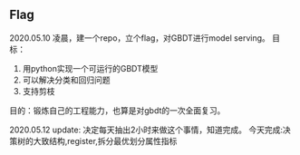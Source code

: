 ## Flag
2020.05.10 凌晨，建一个repo，立个flag，对GBDT进行model serving。
目标：
1. 用python实现一个可运行的GBDT模型
2. 可以解决分类和回归问题
3. 支持剪枝

目的：锻炼自己的工程能力，也算是对gbdt的一次全面复习。

2020.05.12 update:
决定每天抽出2小时来做这个事情，知道完成。
今天完成:决策树的大致结构,register,拆分最优划分属性指标